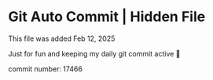 # Git Auto Commit | Hidden File

This file was added Feb 12, 2025

Just for fun and keeping my daily git commit active 🤪

commit number: 17466
